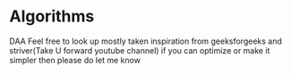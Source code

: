 # Algorithms
DAA
Feel free to look up mostly taken inspiration from geeksforgeeks and striver(Take U forward youtube channel)
if you can optimize or make it simpler then please do let me know
